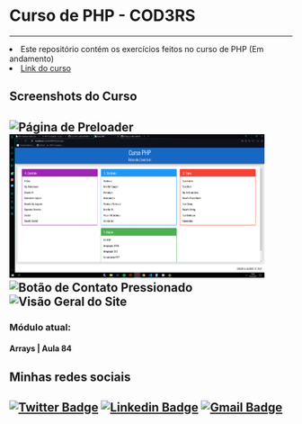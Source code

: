 
<h1> Curso de PHP - COD3RS </h1> <hr>

<li> Este repositório contém os exercícios feitos no curso de PHP (Em andamento) </li>
<li> <a href="https://www.udemy.com/course/php-7-completo">Link do curso</a> </li>

<h2> Screenshots do Curso <h2>
 
 <div style="display: inline-block; width: 90%;">
    <img src="screenshots/preloader.gif" alt="Página de Preloader">
    <img src="screenshots/index.png" alt="Página Index">
    <img src="screenshots/botao.png" alt="Botão de Contato Pressionado">
    <img src="screenshots/visao.gif" alt="Visão Geral do Site">
 </div>


<h3> <strong> Módulo atual: </strong> </h3>
<h4> Arrays | Aula 84 </h4>



<div>
<h2> Minhas redes sociais <h2> 

[![Twitter Badge](https://img.shields.io/badge/-@duvrdx-000000?style=flat-square&labelColor=000000&logo=twitter&logoColor=white&link=https://twitter.com/duvrdx)](https://twitter.com/duvrdx) 
[![Linkedin Badge](https://img.shields.io/badge/-Eduardo%20Henrique-000000?style=flat-square&logo=Linkedin&logoColor=white&link=https://www.linkedin.com/in/eduardo-henrique-próspero-souza-478298203/)](https://www.linkedin.com/in/eduardo-henrique-próspero-souza-478298203/) 
[![Gmail Badge](https://img.shields.io/badge/-duvrdx@gmail.com-000000?style=flat-square&logo=Gmail&logoColor=white&link=mailto:duvrdx@gmail.com)](mailto:duvrdx@gmail.com)

</div>
